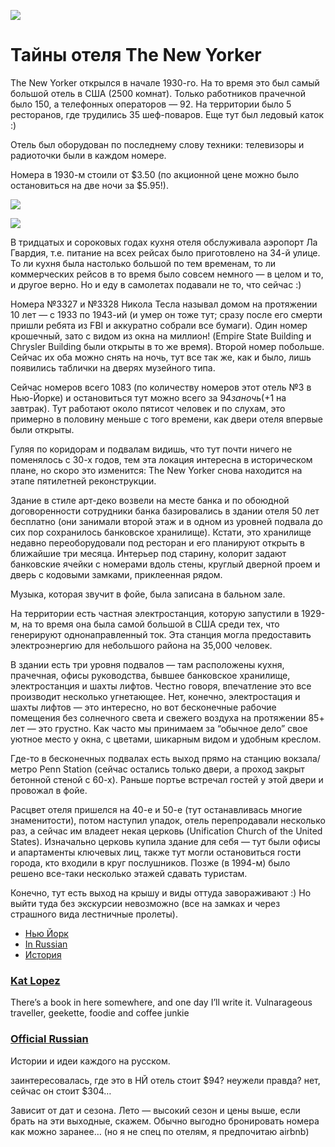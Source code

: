  ![](https://cdn-images-1.medium.com/max/800/1*bYUrl_8q1H-ABE6r2RCyUQ.jpeg)

# Тайны отеля The New Yorker

The New Yorker открылся в начале 1930-го. На то время это был самый большой
отель в США (2500 комнат). Только работников прачечной было 150, а телефонных
операторов — 92. На территории было 5 ресторанов, где трудились 35 шеф-поваров.
Еще тут был ледовый каток :)

Отель был оборудован по последнему слову техники: телевизоры и радиоточки были в
каждом номере.

Номера в 1930-м стоили от $3.50 (по акционной цене можно было остановиться на
две ночи за $5.95!).

![](https://cdn-images-1.medium.com/max/600/1*soZGHHFRCYzv6-bU8Plxaw.jpeg)

![](https://cdn-images-1.medium.com/max/600/1*QOOruWwh2r9ybF6wpuSYyg.jpeg)

В тридцатых и сороковых годах кухня отеля обслуживала аэропорт Ла Гвардия, т.е.
питание на всех рейсах было приготовлено на 34-й улице. То ли кухня была
настолько большой по тем временам, то ли коммерческих рейсов в то время было
совсем немного — в целом и то, и другое верно. Но и еду в самолетах подавали не
то, что сейчас :)

Номера №3327 и №3328 Никола Тесла называл домом на протяжении 10 лет — с 1933 по
1943-ий (и умер он тоже тут; сразу после его смерти пришли ребята из FBI и
аккуратно собрали все бумаги). Один номер крошечный, зато с видом из окна на
миллион! (Empire State Building и Chrysler Building были открыты в то же время).
Второй номер побольше. Сейчас их оба можно снять на ночь, тут все так же, как и
было, лишь появились таблички на дверях музейного типа.

Сейчас номеров всего 1083 (по количеству номеров этот отель №3 в Нью-Йорке) и
остановиться тут можно всего за $94 за ночь (+$1 на завтрак). Тут работают около
пятисот человек и по слухам, это примерно в половину меньше с того времени, как
двери отеля впервые были открыты.

Гуляя по коридорам и подвалам видишь, что тут почти ничего не поменялось с 30-х
годов, тем эта локация интересна в историческом плане, но скоро это изменится:
The New Yorker снова находится на этапе пятилетней реконструкции.

Здание в стиле арт-деко возвели на месте банка и по обоюдной договоренности
сотрудники банка базировались в здании отеля 50 лет бесплатно (они занимали
второй этаж и в одном из уровней подвала до сих пор сохранилось банковское
хранилище). Кстати, это хранилище недавно переоборудовали под ресторан и его
планируют открыть в ближайшие три месяца. Интерьер под старину, колорит задают
банковские ячейки с номерами вдоль стены, круглый дверной проем и дверь с
кодовыми замками, приклеенная рядом.

Музыка, которая звучит в фойе, была записана в бальном зале.

На территории есть частная электростанция, которую запустили в 1929-м, на то
время она была самой большой в США среди тех, что генерируют однонаправленный
ток. Эта станция могла предоставить электроэнергию для небольшого района на
35,000 человек.

В здании есть три уровня подвалов — там расположены кухня, прачечная, офисы
руководства, бывшее банковское хранилище, электростанция и шахты лифтов. Честно
говоря, впечатление это все производит несколько угнетающее. Нет, конечно,
электростация и шахты лифтов — это интересно, но вот бесконечные рабочие
помещения без солнечного света и свежего воздуха на протяжении 85+ лет — это
грустно. Как часто мы принимаем за “обычное дело” свое уютное место у окна, с
цветами, шикарным видом и удобным креслом.

Где-то в бесконечных подвалах есть выход прямо на станцию вокзала/метро Penn
Station (сейчас остались только двери, а проход закрыт бетонной стеной с 60-х).
Раньше портье встречал гостей у этой двери и провожал в фойе.

Расцвет отеля пришелся на 40-е и 50-е (тут останавливась многие знаменитости),
потом наступил упадок, отель перепродавали несколько раз, а сейчас им владеет
некая церковь (Unification Church of the United States). Изначально церковь
купила здание для себя — тут были офисы и апартаменты ключевых лиц, также тут
могли остановиться гости города, кто входили в круг послушников. Позже (в
1994-м) было решено все-таки несколько этажей сдавать туристам.

Конечно, тут есть выход на крышу и виды оттуда завораживают :) Но выйти туда без
экскурсии невозможно (все на замках и через страшного вида лестничные пролеты).

* [Нью Йорк](https://medium.com/tag/Ð½ÑÑ-Ð¹Ð¾ÑÐº?source=post)
* [In Russian](https://medium.com/tag/in-russian?source=post)
* [История](https://medium.com/tag/Ð¸ÑÑÐ¾ÑÐ¸Ñ?source=post)

### [Kat Lopez](https://medium.com/@shamakai)

There’s a book in here somewhere, and one day I’ll write it. Vulnarageous
traveller, geekette, foodie and coffee junkie

### [Official Russian](https://medium.com/russian?source=footer_card)

Истории и идеи каждого на русском.

заинтересовалась, где это в НЙ отель стоит $94? неужели правда? нет, сейчас он
стоит $304…

Зависит от дат и сезона. Лето — высокий сезон и цены выше, если брать на эти
выходные, скажем. Обычно выгодно бронировать номера как можно заранее… (но я не
спец по отелям, я предпочитаю airbnb)
